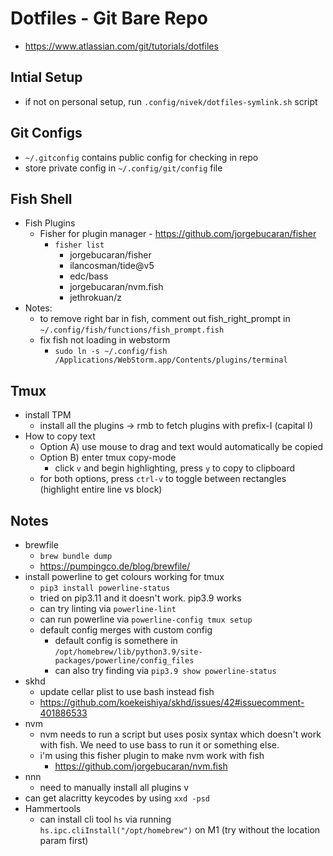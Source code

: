 # Dotfiles - Git Bare Repo

- https://www.atlassian.com/git/tutorials/dotfiles

## Intial Setup

- if not on personal setup, run `.config/nivek/dotfiles-symlink.sh` script

## Git Configs

- `~/.gitconfig` contains public config for checking in repo
- store private config in `~/.config/git/config` file

## Fish Shell

- Fish Plugins
  - Fisher for plugin manager - https://github.com/jorgebucaran/fisher
    - `fisher list`
      - jorgebucaran/fisher
      - ilancosman/tide@v5
      - edc/bass
      - jorgebucaran/nvm.fish
      - jethrokuan/z
- Notes:
  - to remove right bar in fish, comment out fish_right_prompt in `~/.config/fish/functions/fish_prompt.fish`
  - fix fish not loading in webstorm
    - `sudo ln -s ~/.config/fish /Applications/WebStorm.app/Contents/plugins/terminal`

## Tmux

- install TPM
  - install all the plugins -> rmb to fetch plugins with prefix-I (capital I)
- How to copy text
  - Option A) use mouse to drag and text would automatically be copied
  - Option B) enter tmux copy-mode
    - click `v` and begin highlighting, press `y` to copy to clipboard
  - for both options, press `ctrl-v` to toggle between rectangles (highlight entire line vs block)

## Notes

- brewfile
  - `brew bundle dump`
  - https://pumpingco.de/blog/brewfile/
- install powerline to get colours working for tmux
  - `pip3 install powerline-status`
  - tried on pip3.11 and it doesn't work. pip3.9 works
  - can try linting via `powerline-lint`
  - can run powerline via `powerline-config tmux setup`
  - default config merges with custom config
    - default config is somethere in `/opt/homebrew/lib/python3.9/site-packages/powerline/config_files`
    - can also try finding via `pip3.9 show powerline-status`
- skhd
  - update cellar plist to use bash instead fish
  - https://github.com/koekeishiya/skhd/issues/42#issuecomment-401886533
- nvm
  - nvm needs to run a script but uses posix syntax which doesn't work with fish. We need to use bass to run it or something else.
  - i'm using this fisher plugin to make nvm work with fish
    - https://github.com/jorgebucaran/nvm.fish
- nnn
  - need to manually install all plugins v
- can get alacritty keycodes by using `xxd -psd`
- Hammertools
  - can install cli tool `hs` via running `hs.ipc.cliInstall("/opt/homebrew")` on M1 (try without the location param first)
